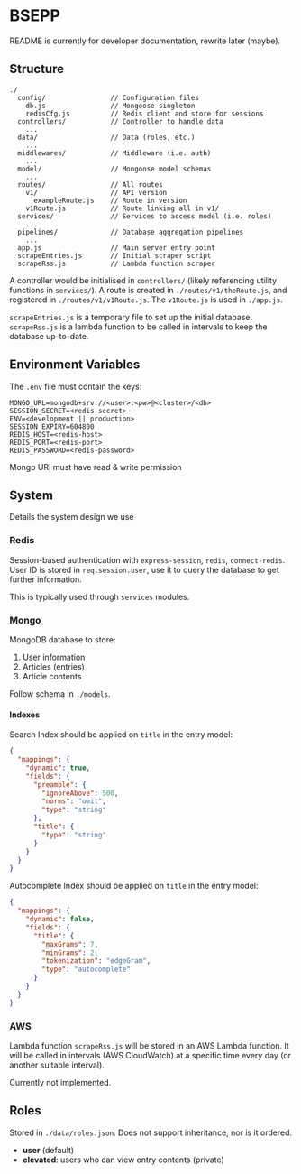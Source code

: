 # BSEPP
README is currently for developer documentation, rewrite later (maybe).

## Structure
```
./
  config/                // Configuration files
    db.js                // Mongoose singleton
    redisCfg.js          // Redis client and store for sessions
  controllers/           // Controller to handle data
    ...
  data/                  // Data (roles, etc.)
    ...
  middlewares/           // Middleware (i.e. auth)
    ...
  model/                 // Mongoose model schemas
    ...
  routes/                // All routes
    v1/                  // API version
      exampleRoute.js    // Route in version
    v1Route.js           // Route linking all in v1/
  services/              // Services to access model (i.e. roles)
    ...
  pipelines/             // Database aggregation pipelines
    ...
  app.js                 // Main server entry point
  scrapeEntries.js       // Initial scraper script
  scrapeRss.js           // Lambda function scraper
```

A controller would be initialised in `controllers/` (likely referencing utility functions in `services/`). A route is created in `./routes/v1/theRoute.js`, and registered in `./routes/v1/v1Route.js`. The `v1Route.js` is used in `./app.js`.

`scrapeEntries.js` is a temporary file to set up the initial database. `scrapeRss.js` is a lambda function to be called in intervals to keep the database up-to-date.

## Environment Variables
The `.env` file must contain the keys:
```
MONGO_URL=mongodb+srv://<user>:<pw>@<cluster>/<db>
SESSION_SECRET=<redis-secret>
ENV=<development || production>
SESSION_EXPIRY=604800
REDIS_HOST=<redis-host>
REDIS_PORT=<redis-port>
REDIS_PASSWORD=<redis-password>
```
Mongo URI must have read & write permission

## System
Details the system design we use

### Redis
Session-based authentication with `express-session`, `redis`, `connect-redis`.  
User ID is stored in `req.session.user`, use it to query the database to get further information.  

This is typically used through `services` modules.

### Mongo
MongoDB database to store:
1. User information
2. Articles (entries)
3. Article contents

Follow schema in `./models`.

#### Indexes
Search Index should be applied on `title` in the entry model:
```json
{
  "mappings": {
    "dynamic": true,
    "fields": {
      "preamble": {
        "ignoreAbove": 500,
        "norms": "omit",
        "type": "string"
      },
      "title": {
        "type": "string"
      }
    }
  }
}
```

Autocomplete Index should be applied on `title` in the entry model:
```json
{
  "mappings": {
    "dynamic": false,
    "fields": {
      "title": {
        "maxGrams": 7,
        "minGrams": 2,
        "tokenization": "edgeGram",
        "type": "autocomplete"
      }
    }
  }
}
```

### AWS
Lambda function `scrapeRss.js` will be stored in an AWS Lambda function. It will be called in intervals (AWS CloudWatch) at a specific time every day (or another suitable interval).

Currently not implemented.

## Roles
Stored in `./data/roles.json`. Does not support inheritance, nor is it ordered.
- **user** (default)
- **elevated**: users who can view entry contents (private)

